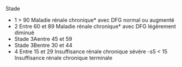 

Stade
- 1 > 90 Maladie rénale chronique* avec DFG normal ou augmenté
- 2 Entre 60 et 89 Maladie rénale chronique* avec DFG légèrement diminué
- Stade 3Aentre 45 et 59
- Stade 3Bentre 30 et 44
- 4 Entre 15 et 29 Insuffisance rénale chronique sévère
  -s5 < 15 Insuffisance rénale chronique terminale
